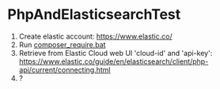 # PhpAndElasticsearchTest

1. Create elastic account: https://www.elastic.co/
2. Run [composer_require.bat](ToolsWin%2Fcomposer_require.bat)
3.  Retrieve from Elastic Cloud web UI 'cloud-id' and 'api-key': https://www.elastic.co/guide/en/elasticsearch/client/php-api/current/connecting.html
4. ?
